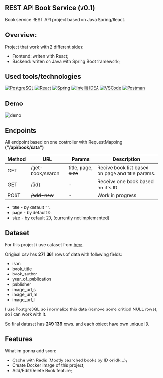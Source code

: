 
## REST API Book Service (v0.1)

Book service REST API project based on Java Spring/React.


## Overview:

Project that work with 2 different sides:
- Frontend: writen with React;
- Backend: writen on Java with Spring Boot framework;
## Used tools/technologies

[![PostgreSQL](https://img.shields.io/badge/PostgreSQL-316192?style=for-the-badge&logo=postgresql&logoColor=white)](https://www.postgresql.org/) 
[![React](https://img.shields.io/badge/React-20232A?style=for-the-badge&logo=react&logoColor=61DAFB)](https://react.dev/)
[![Spring](https://img.shields.io/badge/Spring-6DB33F?style=for-the-badge&logo=spring&logoColor=white)]()
[![Intellij IDEA](https://img.shields.io/badge/IntelliJ_IDEA-000000.svg?style=for-the-badge&logo=intellij-idea&logoColor=white)]()
[![VSCode](https://img.shields.io/badge/VSCode-0078D4?style=for-the-badge&logo=visual%20studio%20code&logoColor=white)]()
[![Postman](https://img.shields.io/badge/Postman-FF6C37?style=for-the-badge&logo=Postman&logoColor=white)]()
## Demo

![demo](https://github.com/user-attachments/assets/27e58486-d644-4097-bbee-cb111007c6fb)



## Endpoints

All endpoint based on one controller with RequestMapping **("/api/book/data")**

| Method  | URL | Params | Description |
| ---- | ------------- |-------------|-|
| GET  | /get-book/search  | title, page, ~~size~~ | Recive book list based on page and title params.
| GET  | /{id} | - | Receive one book based on it's ID |
| POST | ~~/add-new~~ | - | Work in progress

- title - by default "".
- page - by default 0.
- size - by default 20, (currently not implemented) 


## Dataset

For this project i use dataset from [here](https://www.kaggle.com/datasets/saurabhbagchi/books-dataset).

Original csv has **271 361** rows of data with following fields:
- isbn
- book_title
- book_author
- year_of_publication
- publisher
- image_url_s
- image_url_m
- image_url_l

I use PostgreSQL so i normalize this data (remove some critical NULL rows), so i can work with it.

So final dataset has **249 139** rows, and each object have own unique ID.
## Features

What im gonna add soon:

- Cache with Redis (Mostly searched books by ID or idk...);
- Create Docker image of this project;
- Add/Edit/Delete Book feature;
